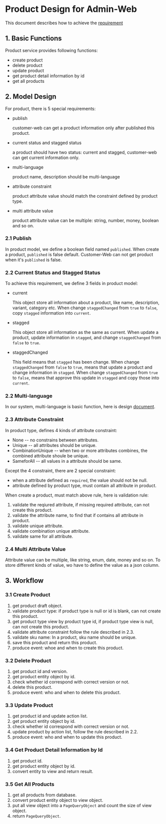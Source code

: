 # Product Design for Admin-Web

This document describes how to achieve the [requirement](./admin_requirement.md)

## 1. Basic Functions

Product service provides following functions:

* create product
* delete product
* update product
* get product detail information by id
* get all products

## 2. Model Design

For product, there is 5 special requirements:

* publish

  customer-web can get a product information only after published this product.

* current status and stagged status

  a product should have two status: current and stagged, customer-web can get current information only.

* multi-language

  product name, description should be multi-language

* attribute constraint

  product attribute value should match the constraint defined by product type.

* multi attribute value

  product attribute value can be multiple: string, number, money, boolean and so on.

### 2.1 Publish

In product model, we define a boolean field named `published`.
When create a product, `published` is false default. Customer-Web can not get product when it's `published` is false.

### 2.2 Current Status and Stagged Status

To achieve this requirement, we define 3 fields in product model:

* current

  This object store all information about a product, like name, description, variant, category etc.
  When change `staggedChanged` from `true` to `false`, copy `stagged` information into `current`.

* stagged

  This object store all information as the same as current.
  When update a product, update information in `stagged`, and change `staggedChanged` from `false` to `true`.

* staggedChanged

  This field means that `stagged` has been change.
  When change `staggedChanged` from `false` to `true`, means that update a product and change information in `stagged`.
  When change `staggedChanged` from `true` to `false`, means that approve this update in `stagged` and copy those into `current`.

### 2.2 Multi-language

In our system, multi-language is basic function, here is design [document](https://github.com/reactivesw/ecommerce-cloud/blob/master/docs/multilanguange-design.md).

### 2.3 Attribute Constraint

In product type, defines 4 kinds of attribute constraint:

* None -- no constrains between attributes.
* Unique -- all attributes should be unique.
* CombinationUnique -- when two or more attributes combines, the combined attribute shoule be unique.
* SameforAll -- all values in a attribute should be same.

Except the 4 constraint, there are 2 special constraint:

* when a attribute defined as `required`, the value should not be null.
* attribute defined by product type, must contain all attribute in product.

When create a product, must match above rule, here is validation rule:

1. validate the reqiured attribute, if missing required attribute, can not create this product.
2. validate the attribute name, to find that if contains all attribute in product.
3. validate unique attribute.
4. validate combination unique attribute.
5. validate same for all attribute.

### 2.4 Multi Attribute Value

Attribute value can be multiple, like string, enum, date, money and so on.
To store different kinds of value, wo have to define the value as a json column.

## 3. Workflow

### 3.1 Create Product

1. get product draft object.
2. validate product type: if product type is null or id is blank, can not create this product.
3. get product type view by product type id, if product type view is null, can not create this product.
4. validate attribute constraint follow the rule described in 2.3.
5. validate sku name: In a product, sku name should be unique.
6. save this product and return this product.
7. produce event: whoe and when to create this product.

### 3.2 Delete Product

1. get product id and version.
2. get product entity object by id.
3. check whether id correspond with correct version or not.
5. delete this product.
6. produce event: who and when to delete this product.

### 3.3 Update Product

1. get product id and update action list.
2. get product entity object by id.
3. check whether id correspond with correct version or not.
4. update product by action list, follow the rule described in 2.2.
5. produce event: who and when to update this product.

### 3.4 Get Product Detail Information by Id

1. get product id.
2. get product entity object by id.
3. convert entity to view and return result.

### 3.5 Get All Products

1. get all products from database.
2. convert product entity object to view object.
3. put all view object into a `PageQueryObject` and count the size of view object.
4. return `PageQueryObject`.